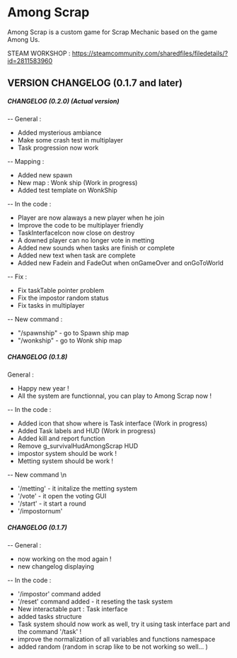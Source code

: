 # Among Scrap 

Among Scrap is a custom game for Scrap Mechanic based on the game Among Us.

STEAM WORKSHOP : https://steamcommunity.com/sharedfiles/filedetails/?id=2811583960



## VERSION CHANGELOG (0.1.7 and later)

##### **CHANGELOG (0.2.0)** (Actual version)

-- General :
- Added mysterious ambiance
- Make some crash test in multiplayer
- Task progression now work

-- Mapping :
- Added new spawn
- New map : Wonk ship (Work in progress)
- Added test template on WonkShip

-- In the code :
- Player are now alaways a new player when he join
- Improve the code to be multiplayer friendly
- TaskInterfaceIcon now close on destroy
- A downed player can no longer vote in metting
- Added new sounds when tasks are finish or complete
- Added new text when task are complete
- Added new Fadein and FadeOut when onGameOver and onGoToWorld

-- Fix :
- Fix taskTable pointer problem
- Fix the impostor random status
- Fix tasks in multiplayer

-- New command :
- "/spawnship" - go to Spawn ship map
- "/wonkship" - go to Wonk ship map



##### **CHANGELOG (0.1.8)**

General :
- Happy new year !
- All the system are functionnal, you can play to Among Scrap now !

-- In the code :
- Added icon that show where is Task interface (Work in progress)
- Added Task labels and HUD (Work in progress)
- Added kill and report function
- Remove g_survivalHudAmongScrap HUD
- impostor system should be work !
- Metting system should be work !

-- New command \n
- '/metting' - it initalize the metting system
- '/vote' - it open the voting GUI
- '/start' - it start a round
- '/impostornum'



##### **CHANGELOG (0.1.7)**
-- General :
- now working on the mod again !
- new changelog displaying

-- In the code :
- '/impostor' command added
- '/reset' command added - it reseting the task system
- New interactable part : Task interface
- added tasks structure
- Task system should now work as well, try it using task interface part and the command '/task' !
- improve the normalization of all variables and functions namespace
- added random (random in scrap like to be not working so well... )
